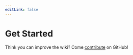 ```yaml
---
editLink: false
---
```


# Get Started

<!--@include: ./toc.md -->

Think you can improve the wiki? Come [contribute](/contribute) on GitHub!
